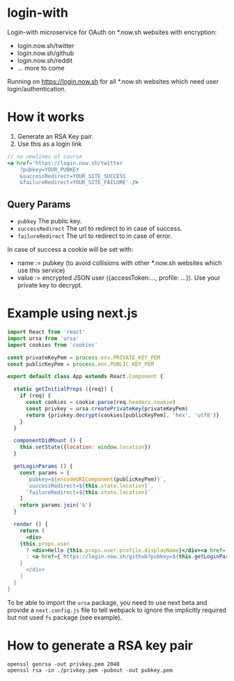# login-with

Login-with microservice for OAuth on *.now.sh websites with encryption:
- login.now.sh/twitter
- login.now.sh/github
- login.now.sh/reddit
- ... more to come

Running on https://login.now.sh for all *.now.sh websites which need user login/authentication.

# How it works

1. Generate an RSA Key pair.
2. Use this as a login link

```jsx
// no newlines of course
<a href='https://login.now.sh/twitter
	?pubkey=YOUR_PUBKEY
	&successRedirect=YOUR_SITE_SUCCESS
	&failureRedirect=YOUR_SITE_FAILURE' />
```

## Query Params
- `pubkey` The public key.
- `successRedirect` The url to redirect to in case of success.
- `failureRedirect` The url to redirect to in case of error.

In case of success a cookie will be set with:
- name := pubkey (to avoid collisions with other *.now.sh websites which use this service)
- value := encrypted JSON user ({accessToken:..., profile: ...}). Use your private key to decrypt.

# Example using next.js

```jsx
import React from 'react'
import ursa from 'ursa'
import cookies from 'cookies'

const privateKeyPem = process.env.PRIVATE_KEY_PEM
const publicKeyPem = process.env.PUBLIC_KEY_PEM

export default class App extends React.Component {

  static getInitialProps ({req}) {
    if (req) {
      const cookies = cookie.parse(req.headers.cookie)
      const privkey = ursa.createPrivateKey(privateKeyPem)
      return {privkey.decrypt(cookies[publicKeyPem], 'hex', 'utf8')}
    }
  }

  componentDidMount () {
    this.setState({location: window.location})
  }

  getLoginParams () {
    const params = [
      `pubkey=${encodeURIComponent(publicKeyPem)}`,
      `successRedirect=${this.state.location}`,
      `failureRedirect=${this.state.location}`
    ]
    return params.join('&')
  }

  render () {
    return (
      <div>
	{this.props.user
	  ? <div>Hello {this.props.user.profile.displayName}</div><a href='https://login.now.sh/logout'>Logout</a>
	  : <a href={`https://login.now.sh/github?pubkey=${this.getLoginParams()}>Login with GitHub</a>
	}
      </div>
    )
  }
}
```

To be able to import the `ursa` package, you need to use next beta and provide a `next.config.js` file to tell webpack to ignore 
the implicitly required but not used `fs` package (see example).

# How to generate a RSA key pair

```
openssl genrsa -out privkey.pem 2048
openssl rsa -in ./privkey.pem -pubout -out pubkey.pem
```
